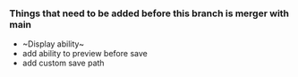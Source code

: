 ### Things that need to be added before this branch is merger with main
- ~Display ability~
- add ability to preview before save
- add custom save path
